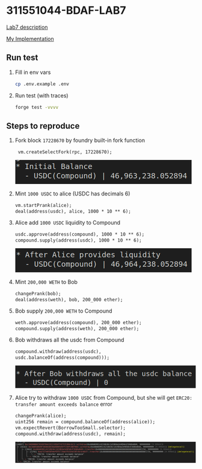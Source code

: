 # 311551044-BDAF-LAB7

[Lab7 description](https://bdaf.notion.site/Lab7-What-happens-when-Compound-has-no-liquidity-0a31a21324b44cd39279a51749d7047a)

[My Implementation](https://github.com/alan890104/311551044-bdaf-lab7/blob/master/test/lab7.t.sol)

## Run test

1. Fill in env vars

    ```bash
    cp .env.example .env
    ```

2. Run test (with traces)

    ```bash
    forge test -vvvv
    ```

## Steps to reproduce

1. Fork block `17228670` by foundry built-in fork function

    ```solidity
     vm.createSelectFork(rpc, 17228670);
    ```

    ![alt text](/image/lab7-step1.png)

2. Mint `1000 USDC` to alice (USDC has decimals 6)

    ```solidity
    vm.startPrank(alice);
    deal(address(usdc), alice, 1000 * 10 ** 6);
    ```

3. Alice add `1000 USDC` liquidity to Compound

   ```solidity
   usdc.approve(address(compound), 1000 * 10 ** 6);
   compound.supply(address(usdc), 1000 * 10 ** 6);
   ```
   ![alt text](/image/lab7-step2.png)

4. Mint `200,000 WETH` to Bob

    ```solidity
    changePrank(bob);
    deal(address(weth), bob, 200_000 ether);
    ```

5. Bob supply `200,000 WETH` to Compound

    ```solidity
    weth.approve(address(compound), 200_000 ether);
    compound.supply(address(weth), 200_000 ether);
    ```

6. Bob withdraws all the usdc from Compound

    ```solidity
    compound.withdraw(address(usdc), usdc.balanceOf(address(compound)));
    ```

    ![alt text](/image/lab7-step3.png)

7. Alice try to withdraw `1000 USDC` from Compound, but she will get `ERC20: transfer amount exceeds balance` error

    ```solidity
    changePrank(alice);
    uint256 remain = compound.balanceOf(address(alice));
    vm.expectRevert(BorrowTooSmall.selector);
    compound.withdraw(address(usdc), remain);
    ```

    ![alt text](/image/lab7-step4.png)